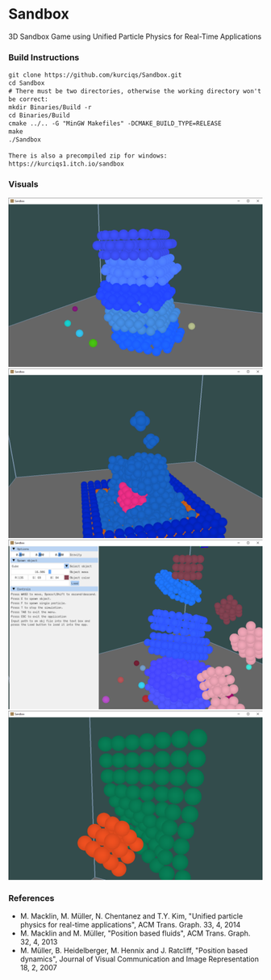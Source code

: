 # Sandbox
 3D Sandbox Game using Unified Particle Physics for Real-Time Applications

### Build Instructions

    git clone https://github.com/kurciqs/Sandbox.git
    cd Sandbox
    # There must be two directories, otherwise the working directory won't be correct:
    mkdir Binaries/Build -r
    cd Binaries/Build
    cmake ../.. -G "MinGW Makefiles" -DCMAKE_BUILD_TYPE=RELEASE
    make
    ./Sandbox

    There is also a precompiled zip for windows: https://kurciqs1.itch.io/sandbox

### Visuals

![Stacked Donuts](Assets/Images/Donuts.png "Stacked Donuts")
![Fluid](Assets/Images/Fluid.png "Fluid")
![UI_Showcase](Assets/Images/UI_Showcase.png "UI_Showcase")
![Cloth](Assets/Images/Cloth.png "Cloth")

### References
*  M. Macklin, M. Müller, N. Chentanez and T.Y. Kim, "Unified particle physics for real-time applications", ACM Trans. Graph. 33, 4, 2014
*  M. Macklin and M. Müller, "Position based fluids", ACM Trans. Graph. 32, 4, 2013
*  M. Müller, B. Heidelberger, M. Hennix and J. Ratcliff, "Position based dynamics", Journal of Visual Communication and Image Representation 18, 2, 2007
 
